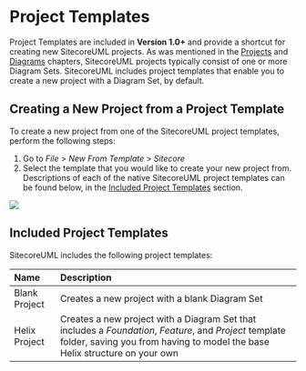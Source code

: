 # Project Templates

Project Templates are included in **Version 1.0+** and provide a shortcut for creating new SitecoreUML projects. As was mentioned in the [Projects](/guide/creating-a-project.md) and [Diagrams](/guide/diagrams.md) chapters, SitecoreUML projects typically consist of one or more Diagram Sets. SitecoreUML includes project templates that enable you to create a new project with a Diagram Set, by default.

## Creating a New Project from a Project Template

To create a new project from one of the SitecoreUML project templates, perform the following steps:

1. Go to _File_ &gt; _New From Template_ &gt; _Sitecore_
2. Select the template that you would like to create your new project from. Descriptions of each of the native SitecoreUML project templates can be found below, in the [Included Project Templates](#included-project-templates) section.

![](https://github.com/zkniebel/SitecoreUML/blob/master/assets/StarUML-ProjectTemplates-NewFromTemplate.png?raw=true)

## Included Project Templates

SitecoreUML includes the following project templates:

| **Name** | **Description** |
| :--- | :--- |
| Blank Project | Creates a new project with a blank Diagram Set |
| Helix Project | Creates a new project with a Diagram Set that includes a _Foundation_, _Feature_, and _Project_ template folder, saving you from having to model the base Helix structure on your own |



